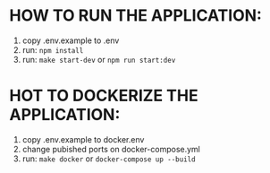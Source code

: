 # HOW TO RUN THE APPLICATION:

1. copy .env.example to .env
2. run: ```npm install```
3. run: ```make start-dev``` or ```npm run start:dev```


# HOT TO DOCKERIZE THE APPLICATION:

1. copy .env.example to docker.env
2. change pubished ports on docker-compose.yml
3. run: ```make docker``` or ```docker-compose up --build```